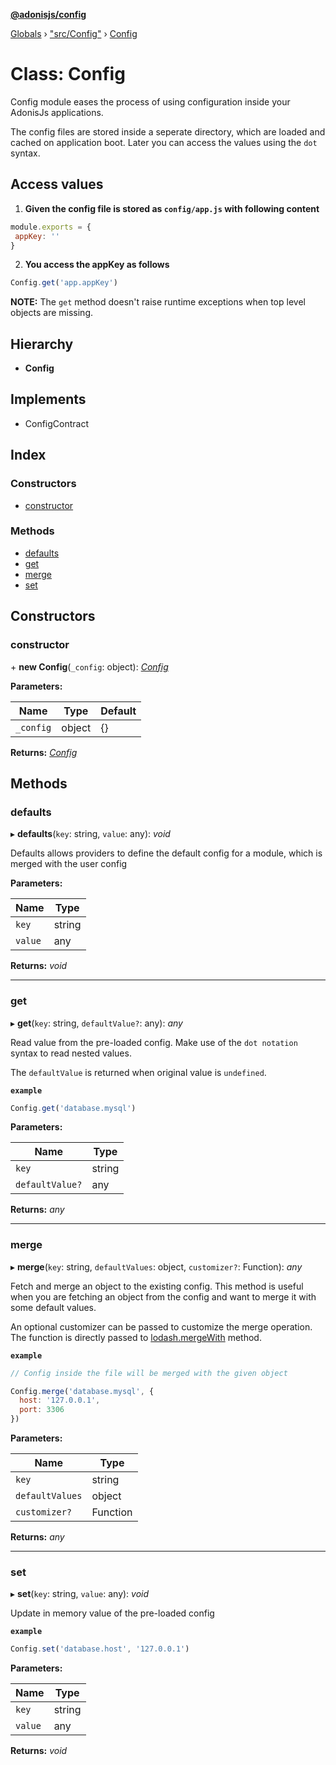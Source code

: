 **[@adonisjs/config](../README.md)**

[Globals](../README.md) › [&quot;src/Config&quot;](../modules/_src_config_.md) › [Config](_src_config_.config.md)

# Class: Config

Config module eases the process of using configuration inside your AdonisJs
applications.

The config files are stored inside a seperate directory, which are loaded and cached
on application boot. Later you can access the values using the `dot` syntax.

## Access values

1. **Given the config file is stored as `config/app.js` with following content**

```js
module.exports = {
 appKey: ''
}
```

2. **You access the appKey as follows**

```js
Config.get('app.appKey')
```

**NOTE:**
The `get` method doesn't raise runtime exceptions when top level objects are missing.

## Hierarchy

* **Config**

## Implements

* ConfigContract

## Index

### Constructors

* [constructor](_src_config_.config.md#constructor)

### Methods

* [defaults](_src_config_.config.md#defaults)
* [get](_src_config_.config.md#get)
* [merge](_src_config_.config.md#merge)
* [set](_src_config_.config.md#set)

## Constructors

###  constructor

\+ **new Config**(`_config`: object): *[Config](_src_config_.config.md)*

**Parameters:**

Name | Type | Default |
------ | ------ | ------ |
`_config` | object |  {} |

**Returns:** *[Config](_src_config_.config.md)*

## Methods

###  defaults

▸ **defaults**(`key`: string, `value`: any): *void*

Defaults allows providers to define the default config for a
module, which is merged with the user config

**Parameters:**

Name | Type |
------ | ------ |
`key` | string |
`value` | any |

**Returns:** *void*

___

###  get

▸ **get**(`key`: string, `defaultValue?`: any): *any*

Read value from the pre-loaded config. Make use of the `dot notation`
syntax to read nested values.

The `defaultValue` is returned when original value is `undefined`.

**`example`** 
```js
Config.get('database.mysql')
```

**Parameters:**

Name | Type |
------ | ------ |
`key` | string |
`defaultValue?` | any |

**Returns:** *any*

___

###  merge

▸ **merge**(`key`: string, `defaultValues`: object, `customizer?`: Function): *any*

Fetch and merge an object to the existing config. This method is useful
when you are fetching an object from the config and want to merge
it with some default values.

An optional customizer can be passed to customize the merge operation.
The function is directly passed to [lodash.mergeWith](https://lodash.com/docs/4.17.10#mergeWith)
method.

**`example`** 
```js
// Config inside the file will be merged with the given object

Config.merge('database.mysql', {
  host: '127.0.0.1',
  port: 3306
})
```

**Parameters:**

Name | Type |
------ | ------ |
`key` | string |
`defaultValues` | object |
`customizer?` | Function |

**Returns:** *any*

___

###  set

▸ **set**(`key`: string, `value`: any): *void*

Update in memory value of the pre-loaded config

**`example`** 
```js
Config.set('database.host', '127.0.0.1')
```

**Parameters:**

Name | Type |
------ | ------ |
`key` | string |
`value` | any |

**Returns:** *void*
